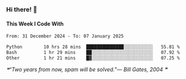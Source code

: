 ### Hi there! 👋

#### This Week I Code With
<!--START_SECTION:waka-->

```txt
From: 31 December 2024 - To: 07 January 2025

Python        10 hrs 28 mins  ██████████████░░░░░░░░░░░   55.81 %
Bash          1 hr 29 mins    ██░░░░░░░░░░░░░░░░░░░░░░░   07.92 %
Other         1 hr 21 mins    █▓░░░░░░░░░░░░░░░░░░░░░░░   07.25 %
```

<!--END_SECTION:waka-->

<!--STARTS_HERE_QUOTE_README-->
<i>❝“Two years from now, spam will be solved.”— Bill Gates, 2004   ❞</i>
<!--ENDS_HERE_QUOTE_README-->
